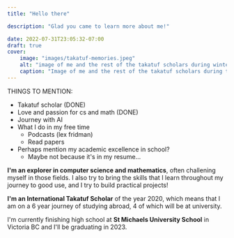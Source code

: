 ```yaml
---
title: "Hello there"

description: "Glad you came to learn more about me!"

date: 2022-07-31T23:05:32-07:00
draft: true
cover:
    image: "images/takatuf-memories.jpeg"
    alt: "image of me and the rest of the takatuf scholars during winter break"
    caption: "Image of me and the rest of the takatuf scholars during the winter workshop"
---
```

THINGS TO MENTION:
- Takatuf scholar (DONE)
- Love and passion for cs and math (DONE)
- Journey with AI
- What I do in my free time
    - Podcasts (lex fridman)
    - Read papers
- Perhaps mention my academic excellence in school?
    - Maybe not because it's in my resume...
    
**I'm an explorer in computer science and mathematics**, often challening myself in those fields. I also try to bring the skills that I learn throughout my journey to good use, and I try to build practical projects!

**I'm an International Takatuf Scholar** of the year 2020, which means that I am on a 6 year journey of studying abroad, 4 of which will be at university.

I'm currently finishing high school at **St Michaels University School** in Victoria BC and I'll be graduating in 2023.

